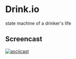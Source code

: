 # Drink.io

state machine of a drinker's life

## Screencast

[![asciicast](https://asciinema.org/a/9o8q70jn9dptz55lrd1d2rpl1.png)](https://asciinema.org/a/9o8q70jn9dptz55lrd1d2rpl1)
